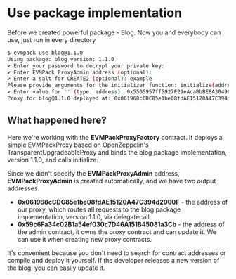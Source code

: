 # Use package implementation

Before we created powerful package - Blog. Now you and everybody can use, just run in every directory


```bash
$ evmpack use blog@1.1.0
Using package: blog version: 1.1.0
✔ Enter your password to decrypt your private key:
✔ Enter EVMPack ProxyAdmin address (optional): 
✔ Enter a salt for CREATE2 (optional): example
Please provide arguments for the initializer function: initialize(address)
✔ Enter value for '' (type: address): 0x5505957ff5927F29eAcaBbBE8A304968BF2dc064
Proxy for blog@1.1.0 deployed at: 0x061968cCDC85e1be08fdAE15120A47C394d2000F with admin 0x59c6Fa34c02B1a54ef030c7D46A151B45081a3Cb
```

## What happened here?

Here we're working with the **EVMPackProxyFactory** contract. It deploys a simple EVMPackProxy based on OpenZeppelin's TransparentUpgradeableProxy and binds the blog package implementation, version 1.1.0, and calls initialize.

Since we didn't specify the **EVMPackProxyAdmin** address, **EVMPackProxyAdmin** is created automatically, and we have two output addresses:

- **0x061968cCDC85e1be08fdAE15120A47C394d2000F** - the address of our proxy, which routes all requests to the blog package implementation, version 1.1.0, via delegatecall.
- **0x59c6Fa34c02B1a54ef030c7D46A151B45081a3Cb** - the address of the admin contract, it owns the proxy contract and can update it. We can use it when creating new proxy contracts.

It's convenient because you don't need to search for contract addresses or compile and deploy it yourself. If the developer releases a new version of the blog, you can easily update it.